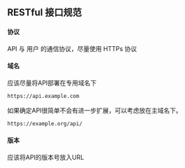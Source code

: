 ## RESTful 接口规范
#### 协议
API 与 用户 的通信协议，尽量使用 HTTPs 协议

#### 域名
应该尽量将API部署在专用域名下
```txt
https://api.example.com
```

如果确定API很简单不会有进一步扩展，可以考虑放在主域名下。
```txt
https://example.org/api/
```

#### 版本
应该将API的版本号放入URL
